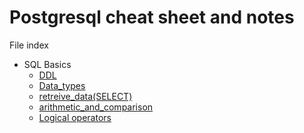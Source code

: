 # Postgresql cheat sheet and notes

File index
- SQL Basics
    - [DDL](ddl.md)
    - [Data_types](data_types.md)
    - [retreive_data(SELECT)](retrieve_data.md)
    - [arithmetic_and_comparison](arithmetic_and_comparison.md)
    - [Logical operators](logical_operators.md)